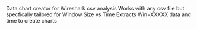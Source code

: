 Data chart creator for Wireshark csv analysis
Works with any csv file but specfically tailored for Window Size vs Time
Extracts Win=XXXXX data and time to create charts
